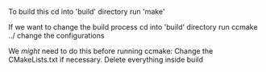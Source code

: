 To build this
cd into 'build' directory
run 'make'

If we want to change the build process
cd into 'build' directory
run ccmake ../
change the configurations

We *might* need to do this before running ccmake:
Change the CMakeLists.txt if necessary. 
Delete everything inside build
